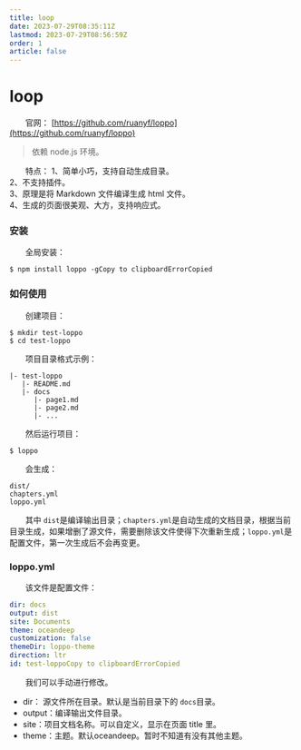```yaml
---
title: loop
date: 2023-07-29T08:35:11Z
lastmod: 2023-07-29T08:56:59Z
order: 1
article: false
---
```


# loop

　　官网： [https://github.com/ruanyf/loppo](https://github.com/ruanyf/loppo)

> 依赖 node.js 环境。

　　特点： 1、简单小巧，支持自动生成目录。  
2、不支持插件。  
3、原理是将 Markdown 文件编译生成 html 文件。  
4、生成的页面很美观、大方，支持响应式。

### 安装

　　全局安装：

```
$ npm install loppo -gCopy to clipboardErrorCopied
```

### 如何使用

　　创建项目：

```shell
$ mkdir test-loppo
$ cd test-loppo
```

　　项目目录格式示例：

```shell
|- test-loppo
   |- README.md
   |- docs
      |- page1.md
      |- page2.md
      |- ...
```

　　然后运行项目：

```shell
$ loppo
```

　　会生成：

```shell
dist/
chapters.yml
loppo.yml
```

　　其中 `dist`​是编译输出目录；`chapters.yml`​是自动生成的文档目录，根据当前目录生成，如果增删了源文件，需要删除该文件使得下次重新生成；`loppo.yml`​是配置文件，第一次生成后不会再变更。

### loppo.yml

　　该文件是配置文件：

```yaml
dir: docs
output: dist
site: Documents
theme: oceandeep
customization: false
themeDir: loppo-theme
direction: ltr
id: test-loppoCopy to clipboardErrorCopied
```

　　我们可以手动进行修改。

* dir： 源文件所在目录。默认是当前目录下的 `docs`​目录。
* output：编译输出文件目录。
* site：项目文档名称。可以自定义，显示在页面 title 里。
* theme：主题。默认oceandeep。暂时不知道有没有其他主题。
